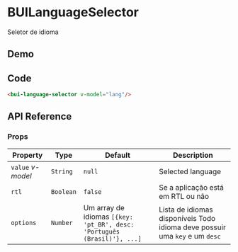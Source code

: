 # BUILanguageSelector

Seletor de idioma

## Demo
<Demo componentName="examples-bui-language-selector-doc" />

## Code
``` html
<bui-language-selector v-model="lang"/>
```

## API Reference

### Props

| Property | Type | Default | Description |
| -------- | ---- | ------- | ----------- |
| `value` *v-model* | `String` | `null` | Selected language |
| `rtl` | `Boolean` | `false` | Se a aplicação está em RTL ou não |
| `options` | `Number` | Um array de idiomas `[{key: 'pt_BR', desc: 'Português (Brasil)'}, ...]` | Lista de idiomas disponíveis Todo idioma deve possuir uma `key` e um `desc` |
